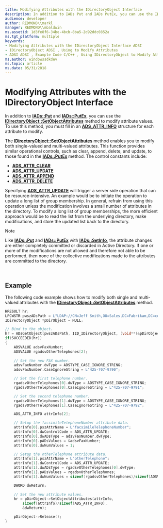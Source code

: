 ```yaml
---
title: Modifying Attributes with the IDirectoryObject Interface
description: In addition to IADs Put and IADs PutEx, you can use the IDirectoryObject SetObjectAttributes method to modify attribute values. To use this method, you must fill in an ADS\_ATTR\_INFO structure for each attribute to modify.
audience: developer
author: REDMOND\\markl
manager: REDMOND\\mbaldwin
ms.assetid: 1d3fe8f6-34be-4bcb-8ba5-2d92ddc0852a
ms.tgt_platform: multiple
keywords:
- Modifying Attributes with the IDirectoryObject Interface ADSI
- IDirectoryObject ADSI , Using to Modify Attributes
- ADSI ADSI , Example Code C/C++ , Using IDirectoryObject to Modify Attributes
ms.author: windowssdkdev
ms.topic: article
ms.date: 05/31/2018
---
```


# Modifying Attributes with the IDirectoryObject Interface

In addition to [**IADs::Put**](/windows/desktop/api/Iads/nf-iads-iads-put) and [**IADs::PutEx**](/windows/desktop/api/Iads/nf-iads-iads-putex), you can use the [**IDirectoryObject::SetObjectAttributes**](/windows/desktop/api/Iads/nf-iads-idirectoryobject-setobjectattributes) method to modify attribute values. To use this method, you must fill in an [**ADS\_ATTR\_INFO**](/windows/desktop/api/Iads/ns-iads-_ads_attr_info) structure for each attribute to modify.

The [**IDirectoryObject::SetObjectAttributes**](/windows/desktop/api/Iads/nf-iads-idirectoryobject-setobjectattributes) method enables you to modify both single-valued and multi-valued attributes. This function provides similar operational controls, such as clear, append, delete, and update, to those found in the [**IADs::PutEx**](/windows/desktop/api/Iads/nf-iads-iads-putex) method. The control constants include:

-   [**ADS\_ATTR\_CLEAR**](adsi-attribute-modification-types.md)
-   [**ADS\_ATTR\_UPDATE**](adsi-attribute-modification-types.md)
-   [**ADS\_ATTR\_APPEND**](adsi-attribute-modification-types.md)
-   [**ADS\_ATTR\_DELETE**](adsi-attribute-modification-types.md)

Specifying [**ADS\_ATTR\_UPDATE**](adsi-attribute-modification-types.md) will trigger a server side operation that can be resource-intensive. An example would be to initiate the operation to update a long list of group membership. In general, refrain from using this operation unless the modification involves a small number of attributes in the directory. To modify a long list of group memberships, the more efficient approach would be to read the list from the underlying directory, make modifications, and store the updated list back to the directory.

> [!Note]  
> Like [**IADs::Put**](/windows/desktop/api/Iads/nf-iads-iads-put) and [**IADs::PutEx**](/windows/desktop/api/Iads/nf-iads-iads-putex) with [**IADs::SetInfo**](/windows/desktop/api/Iads/nf-iads-iads-setinfo), the attribute changes are either completely committed or discarded in Active Directory. If one or more of the modifications are not allowed and therefore not able to be performed, then none of the collective modifications made to the attributes are committed to the directory.

 

## Example

The following code example shows how to modify both single and multi-valued attributes with the [**IDirectoryObject::SetObjectAttributes**](/windows/desktop/api/Iads/nf-iads-idirectoryobject-setobjectattributes) method.


```C++
HRESULT hr;
LPCWSTR pwszADsPath = L"LDAP://CN=Jeff Smith,OU=Sales,DC=Fabrikam,DC=com";
IDirectoryObject *pDirObject = NULL;

// Bind to the object.
hr = ADsGetObject(pwszADsPath, IID_IDirectoryObject, (void**)&pDirObject);
if(SUCCEEDED(hr))
{ 
    ADSVALUE adsvFaxNumber;
    ADSVALUE rgadsvOtherTelephones[2];
     
    // Set the new FAX number.
    adsvFaxNumber.dwType = ADSTYPE_CASE_IGNORE_STRING; 
    adsvFaxNumber.CaseIgnoreString = L"425-707-9790";

    // Set the first telephone number.
    rgadsvOtherTelephones[0].dwType = ADSTYPE_CASE_IGNORE_STRING;
    rgadsvOtherTelephones[0].CaseIgnoreString = L"425-707-9791";

    // Set the second telephone number.
    rgadsvOtherTelephones[1].dwType = ADSTYPE_CASE_IGNORE_STRING;
    rgadsvOtherTelephones[1].CaseIgnoreString = L"425-707-9792";

    ADS_ATTR_INFO attrInfo[2];

    // Setup the facsimileTelephoneNumber attribute data.
    attrInfo[0].pszAttrName = L"facsimileTelephoneNumber";
    attrInfo[0].dwControlCode = ADS_ATTR_UPDATE;
    attrInfo[0].dwADsType = adsvFaxNumber.dwType;
    attrInfo[0].pADsValues = &adsvFaxNumber;
    attrInfo[0].dwNumValues = 1;

    // Setup the otherTelephone attribute data.
    attrInfo[1].pszAttrName = L"otherTelephone";
    attrInfo[1].dwControlCode = ADS_ATTR_UPDATE;
    attrInfo[1].dwADsType = rgadsvOtherTelephones[0].dwType;
    attrInfo[1].pADsValues = rgadsvOtherTelephones;
    attrInfo[1].dwNumValues = sizeof(rgadsvOtherTelephones)/sizeof(ADSVALUE);

    DWORD dwReturn;
 
    // Set the new attribute values.
    hr = pDirObject->SetObjectAttributes(attrInfo, 
        sizeof(attrInfo)/sizeof(ADS_ATTR_INFO), 
        &dwReturn);

    pDirObject->Release();
}
```



 

 




